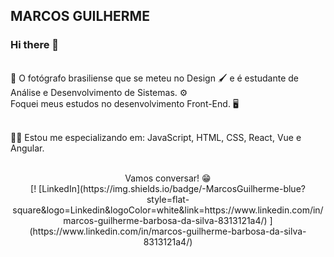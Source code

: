 ## MARCOS GUILHERME

### Hi there 👋

<br/> 📸 O fotógrafo brasiliense que se meteu no Design 🖌️ e é estudante de Análise e Desenvolvimento de Sistemas. ⚙️
<br/> Foquei meus estudos no desenvolvimento Front-End. 🖥️


<br/> 👨‍💻 Estou me especializando em: JavaScript, HTML, CSS, React, Vue e Angular.<br>
<div align="center">
<br/>Vamos conversar! 😁
<br/> 
  [! [LinkedIn](https://img.shields.io/badge/-MarcosGuilherme-blue?style=flat-square&logo=Linkedin&logoColor=white&link=https://www.linkedin.com/in/marcos-guilherme-barbosa-da-silva-8313121a4/) ] (https://www.linkedin.com/in/marcos-guilherme-barbosa-da-silva-8313121a4/)
</div>





